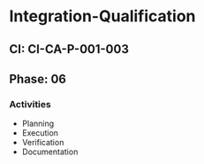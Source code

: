 # Integration-Qualification

## CI: CI-CA-P-001-003
## Phase: 06

### Activities
- Planning
- Execution
- Verification
- Documentation
